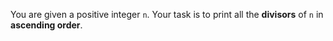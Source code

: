 You are given a positive integer `n`.
Your task is to print all the **divisors** of `n` in **ascending order**.